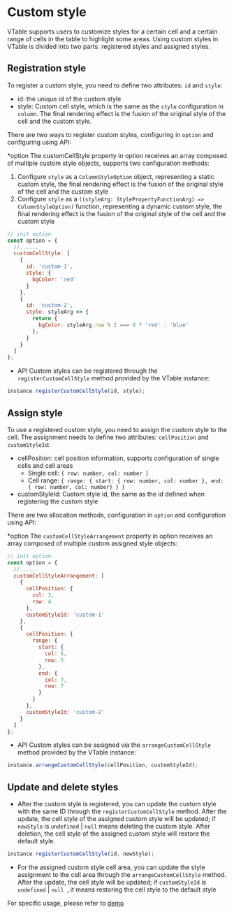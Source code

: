 # Custom style

VTable supports users to customize styles for a certain cell and a certain range of cells in the table to highlight some areas. Using custom styles in VTable is divided into two parts: registered styles and assigned styles.

## Registration style

To register a custom style, you need to define two attributes: `id` and `style`:

- id: the unique id of the custom style
- style: Custom cell style, which is the same as the `style` configuration in `column`. The final rendering effect is the fusion of the original style of the cell and the custom style.

There are two ways to register custom styles, configuring in `option` and configuring using API:

\*option
The customCellStyle property in option receives an array composed of multiple custom style objects, supports two configuration methods:

1. Configure `style` as a `ColumnStyleOption` object, representing a static custom style, the final rendering effect is the fusion of the original style of the cell and the custom style
2. Configure `style` as a `((styleArg: StylePropertyFunctionArg) => ColumnStyleOption)` function, representing a dynamic custom style, the final rendering effect is the fusion of the original style of the cell and the custom style

```js
// init option
const option = {
  //......
  customCellStyle: [
    {
      id: 'custom-1',
      style: {
        bgColor: 'red'
      }
    },
    {
      id: 'custom-2',
      style: styleArg => {
        return {
          bgColor: styleArg.row % 2 === 0 ? 'red' : 'blue'
        };
      }
    }
  ]
};
```

- API
  Custom styles can be registered through the `registerCustomCellStyle` method provided by the VTable instance:

```js
instance.registerCustomCellStyle(id, style);
```

## Assign style

To use a registered custom style, you need to assign the custom style to the cell. The assignment needs to define two attributes: `cellPosition` and `customStyleId`:

- cellPosition: cell position information, supports configuration of single cells and cell areas
  - Single cell: `{ row: number, col: number }`
  - Cell range: `{ range: { start: { row: number, col: number }, end: { row: number, col: number} } }`
- customStyleId: Custom style id, the same as the id defined when registering the custom style

There are two allocation methods, configuration in `option` and configuration using API:

\*option
The `customCellStyleArrangement` property in option receives an array composed of multiple custom assigned style objects:

```js
// init option
const option = {
  //......
  customCellStyleArrangement: [
    {
      cellPosition: {
        col: 3,
        row: 4
      },
      customStyleId: 'custom-1'
    },
    {
      cellPosition: {
        range: {
          start: {
            col: 5,
            row: 5
          },
          end: {
            col: 7,
            row: 7
          }
        }
      },
      customStyleId: 'custom-2'
    }
  ]
};
```

- API
  Custom styles can be assigned via the `arrangeCustomCellStyle` method provided by the VTable instance:

```js
instance.arrangeCustomCellStyle(cellPosition, customStyleId);
```

## Update and delete styles

- After the custom style is registered, you can update the custom style with the same ID through the `registerCustomCellStyle` method. After the update, the cell style of the assigned custom style will be updated; if `newStyle` is `undefined` | `null` means deleting the custom style. After deletion, the cell style of the assigned custom style will restore the default style.

```js
instance.registerCustomCellStyle(id, newStyle);
```

- For the assigned custom style cell area, you can update the style assignment to the cell area through the `arrangeCustomCellStyle` method. After the update, the cell style will be updated; if `customStyleId` is `undefined` | `null `, it means restoring the cell style to the default style

For specific usage, please refer to [demo](../../demo/custom-render/custom-style)
